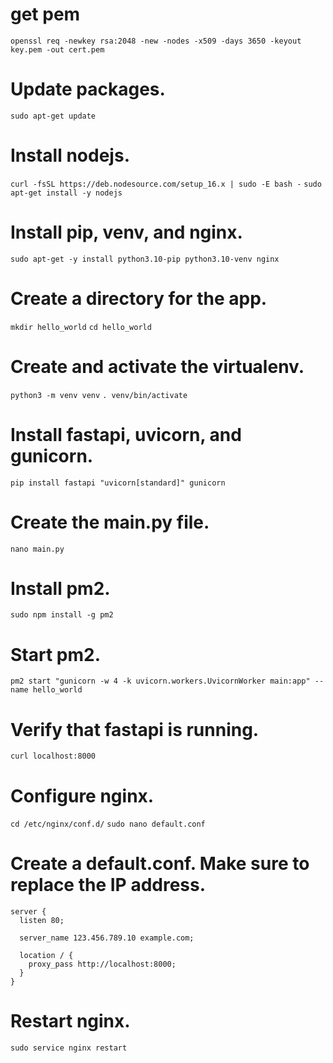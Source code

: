# get pem
```openssl req -newkey rsa:2048 -new -nodes -x509 -days 3650 -keyout key.pem -out cert.pem```
# Update packages.
```sudo apt-get update```
# Install nodejs.
```curl -fsSL https://deb.nodesource.com/setup_16.x | sudo -E bash -```
```sudo apt-get install -y nodejs```
# Install pip, venv, and nginx.
```sudo apt-get -y install python3.10-pip python3.10-venv nginx```
# Create a directory for the app.
```mkdir hello_world```
```cd hello_world```
# Create and activate the virtualenv.
```python3 -m venv venv```
```. venv/bin/activate```
# Install fastapi, uvicorn, and gunicorn.
```pip install fastapi "uvicorn[standard]" gunicorn```
# Create the main.py file.
```nano main.py```
# Install pm2.
```sudo npm install -g pm2```
# Start pm2.
```pm2 start "gunicorn -w 4 -k uvicorn.workers.UvicornWorker main:app" --name hello_world```
# Verify that fastapi is running.
```curl localhost:8000```
# Configure nginx.
```cd /etc/nginx/conf.d/```
```sudo nano default.conf```
# Create a default.conf. Make sure to replace the IP address.
```
server {
  listen 80;

  server_name 123.456.789.10 example.com;

  location / {
    proxy_pass http://localhost:8000;
  }
}
```
# Restart nginx.
```sudo service nginx restart```
